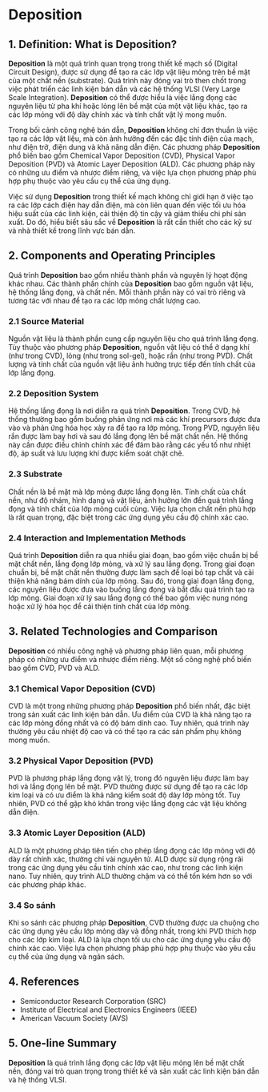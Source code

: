 # Deposition

## 1. Definition: What is **Deposition**?
**Deposition** là một quá trình quan trọng trong thiết kế mạch số (Digital Circuit Design), được sử dụng để tạo ra các lớp vật liệu mỏng trên bề mặt của một chất nền (substrate). Quá trình này đóng vai trò then chốt trong việc phát triển các linh kiện bán dẫn và các hệ thống VLSI (Very Large Scale Integration). **Deposition** có thể được hiểu là việc lắng đọng các nguyên liệu từ pha khí hoặc lỏng lên bề mặt của một vật liệu khác, tạo ra các lớp mỏng với độ dày chính xác và tính chất vật lý mong muốn.

Trong bối cảnh công nghệ bán dẫn, **Deposition** không chỉ đơn thuần là việc tạo ra các lớp vật liệu, mà còn ảnh hưởng đến các đặc tính điện của mạch, như điện trở, điện dung và khả năng dẫn điện. Các phương pháp **Deposition** phổ biến bao gồm Chemical Vapor Deposition (CVD), Physical Vapor Deposition (PVD) và Atomic Layer Deposition (ALD). Các phương pháp này có những ưu điểm và nhược điểm riêng, và việc lựa chọn phương pháp phù hợp phụ thuộc vào yêu cầu cụ thể của ứng dụng.

Việc sử dụng **Deposition** trong thiết kế mạch không chỉ giới hạn ở việc tạo ra các lớp cách điện hay dẫn điện, mà còn liên quan đến việc tối ưu hóa hiệu suất của các linh kiện, cải thiện độ tin cậy và giảm thiểu chi phí sản xuất. Do đó, hiểu biết sâu sắc về **Deposition** là rất cần thiết cho các kỹ sư và nhà thiết kế trong lĩnh vực bán dẫn.

## 2. Components and Operating Principles
Quá trình **Deposition** bao gồm nhiều thành phần và nguyên lý hoạt động khác nhau. Các thành phần chính của **Deposition** bao gồm nguồn vật liệu, hệ thống lắng đọng, và chất nền. Mỗi thành phần này có vai trò riêng và tương tác với nhau để tạo ra các lớp mỏng chất lượng cao.

### 2.1 Source Material
Nguồn vật liệu là thành phần cung cấp nguyên liệu cho quá trình lắng đọng. Tùy thuộc vào phương pháp **Deposition**, nguồn vật liệu có thể ở dạng khí (như trong CVD), lỏng (như trong sol-gel), hoặc rắn (như trong PVD). Chất lượng và tính chất của nguồn vật liệu ảnh hưởng trực tiếp đến tính chất của lớp lắng đọng.

### 2.2 Deposition System
Hệ thống lắng đọng là nơi diễn ra quá trình **Deposition**. Trong CVD, hệ thống thường bao gồm buồng phản ứng nơi mà các khí precursors được đưa vào và phản ứng hóa học xảy ra để tạo ra lớp mỏng. Trong PVD, nguyên liệu rắn được làm bay hơi và sau đó lắng đọng lên bề mặt chất nền. Hệ thống này cần được điều chỉnh chính xác để đảm bảo rằng các yếu tố như nhiệt độ, áp suất và lưu lượng khí được kiểm soát chặt chẽ.

### 2.3 Substrate
Chất nền là bề mặt mà lớp mỏng được lắng đọng lên. Tính chất của chất nền, như độ nhám, hình dạng và vật liệu, ảnh hưởng lớn đến quá trình lắng đọng và tính chất của lớp mỏng cuối cùng. Việc lựa chọn chất nền phù hợp là rất quan trọng, đặc biệt trong các ứng dụng yêu cầu độ chính xác cao.

### 2.4 Interaction and Implementation Methods
Quá trình **Deposition** diễn ra qua nhiều giai đoạn, bao gồm việc chuẩn bị bề mặt chất nền, lắng đọng lớp mỏng, và xử lý sau lắng đọng. Trong giai đoạn chuẩn bị, bề mặt chất nền thường được làm sạch để loại bỏ tạp chất và cải thiện khả năng bám dính của lớp mỏng. Sau đó, trong giai đoạn lắng đọng, các nguyên liệu được đưa vào buồng lắng đọng và bắt đầu quá trình tạo ra lớp mỏng. Giai đoạn xử lý sau lắng đọng có thể bao gồm việc nung nóng hoặc xử lý hóa học để cải thiện tính chất của lớp mỏng.

## 3. Related Technologies and Comparison
**Deposition** có nhiều công nghệ và phương pháp liên quan, mỗi phương pháp có những ưu điểm và nhược điểm riêng. Một số công nghệ phổ biến bao gồm CVD, PVD và ALD.

### 3.1 Chemical Vapor Deposition (CVD)
CVD là một trong những phương pháp **Deposition** phổ biến nhất, đặc biệt trong sản xuất các linh kiện bán dẫn. Ưu điểm của CVD là khả năng tạo ra các lớp mỏng đồng nhất và có độ bám dính cao. Tuy nhiên, quá trình này thường yêu cầu nhiệt độ cao và có thể tạo ra các sản phẩm phụ không mong muốn.

### 3.2 Physical Vapor Deposition (PVD)
PVD là phương pháp lắng đọng vật lý, trong đó nguyên liệu được làm bay hơi và lắng đọng lên bề mặt. PVD thường được sử dụng để tạo ra các lớp kim loại và có ưu điểm là khả năng kiểm soát độ dày lớp mỏng tốt. Tuy nhiên, PVD có thể gặp khó khăn trong việc lắng đọng các vật liệu không dẫn điện.

### 3.3 Atomic Layer Deposition (ALD)
ALD là một phương pháp tiên tiến cho phép lắng đọng các lớp mỏng với độ dày rất chính xác, thường chỉ vài nguyên tử. ALD được sử dụng rộng rãi trong các ứng dụng yêu cầu tính chính xác cao, như trong các linh kiện nano. Tuy nhiên, quy trình ALD thường chậm và có thể tốn kém hơn so với các phương pháp khác.

### 3.4 So sánh
Khi so sánh các phương pháp **Deposition**, CVD thường được ưa chuộng cho các ứng dụng yêu cầu lớp mỏng dày và đồng nhất, trong khi PVD thích hợp cho các lớp kim loại. ALD là lựa chọn tối ưu cho các ứng dụng yêu cầu độ chính xác cao. Việc lựa chọn phương pháp phù hợp phụ thuộc vào yêu cầu cụ thể của ứng dụng và ngân sách.

## 4. References
- Semiconductor Research Corporation (SRC)
- Institute of Electrical and Electronics Engineers (IEEE)
- American Vacuum Society (AVS)

## 5. One-line Summary
**Deposition** là quá trình lắng đọng các lớp vật liệu mỏng lên bề mặt chất nền, đóng vai trò quan trọng trong thiết kế và sản xuất các linh kiện bán dẫn và hệ thống VLSI.